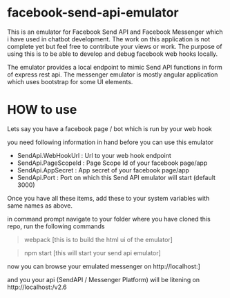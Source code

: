 # facebook-send-api-emulator
This is an emulator for Facebook Send API and Facebook Messenger which i have used in chatbot development.
The work on this application is not complete yet but feel free to contribute your views or work.
The purpose of using this is to be able to develop and debug facebook web hooks locally.

The emulator provides a local endpoint to mimic Send API functions in form of express rest api.
The messenger emulator is mostly angular application which uses bootstrap for some UI elements.

# HOW to use
Lets say you have a facebook page / bot which is run by your web hook

you need following information in hand before you can use this emulator

* SendApi.WebHookUrl  : Url to your web hook endpoint
* SendApi.PageScopeId : Page Scope Id of your facebook page/app
* SendApi.AppSecret   : App secret of your facebook page/app 
* SendApi.Port        : Port on which this Send API emulator will start (default 3000)

Once you have all these items, add these to your system variables with same names as above.

in command prompt navigate to your folder where you have cloned this repo, run the following commands
>webpack    [this is to build the html ui of the emulator]

>npm start  [this will start your send api emulator]

now you can browse your emulated messenger on http://localhost:<port>]

and you your api (SendAPI / Messenger Platform) will be litening on http://localhost:<port>/v2.6
